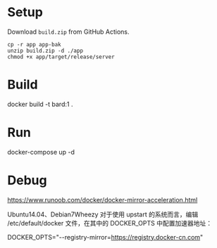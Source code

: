 # Setup

Download `build.zip` from GitHub Actions.

```shell
cp -r app app-bak
unzip build.zip -d ./app
chmod +x app/target/release/server
```

# Build
docker build -t bard:1 .

# Run
docker-compose up -d

# Debug
https://www.runoob.com/docker/docker-mirror-acceleration.html

Ubuntu14.04、Debian7Wheezy
对于使用 upstart 的系统而言，编辑 /etc/default/docker 文件，在其中的 DOCKER_OPTS 中配置加速器地址：

DOCKER_OPTS="--registry-mirror=https://registry.docker-cn.com"
